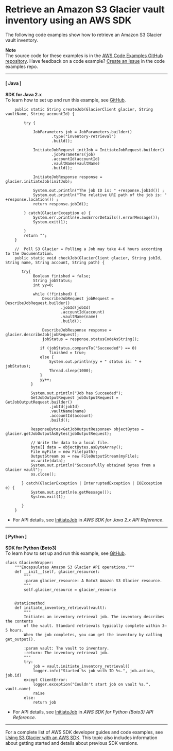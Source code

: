 # Retrieve an Amazon S3 Glacier vault inventory using an AWS SDK<a name="example_glacier_InitiateJob_InventoryRetrieval_section"></a>

The following code examples show how to retrieve an Amazon S3 Glacier vault inventory\.

**Note**  
The source code for these examples is in the [AWS Code Examples GitHub repository](https://github.com/awsdocs/aws-doc-sdk-examples)\. Have feedback on a code example? [Create an Issue](https://github.com/awsdocs/aws-doc-sdk-examples/issues/new/choose) in the code examples repo\. 

------
#### [ Java ]

**SDK for Java 2\.x**  
 To learn how to set up and run this example, see [GitHub](https://github.com/awsdocs/aws-doc-sdk-examples/tree/main/javav2/example_code/glacier#readme)\. 
  

```
    public static String createJob(GlacierClient glacier, String vaultName, String accountId) {

        try {

            JobParameters job = JobParameters.builder()
                    .type("inventory-retrieval")
                    .build();

            InitiateJobRequest initJob = InitiateJobRequest.builder()
                    .jobParameters(job)
                    .accountId(accountId)
                    .vaultName(vaultName)
                    .build();

            InitiateJobResponse response = glacier.initiateJob(initJob);

            System.out.println("The job ID is: " +response.jobId()) ;
            System.out.println("The relative URI path of the job is: " +response.location()) ;
            return response.jobId();

        } catch(GlacierException e) {
            System.err.println(e.awsErrorDetails().errorMessage());
            System.exit(1);

        }
        return "";
    }

    //  Poll S3 Glacier = Polling a Job may take 4-6 hours according to the Documentation.
    public static void checkJob(GlacierClient glacier, String jobId, String name, String account, String path) {

       try{
            Boolean finished = false;
            String jobStatus;
            int yy=0;

            while (!finished) {
                DescribeJobRequest jobRequest = DescribeJobRequest.builder()
                        .jobId(jobId)
                        .accountId(account)
                        .vaultName(name)
                        .build();

                DescribeJobResponse response = glacier.describeJob(jobRequest);
                jobStatus = response.statusCodeAsString();

               if (jobStatus.compareTo("Succeeded") == 0)
                   finished = true;
               else {
                   System.out.println(yy + " status is: " + jobStatus);
                   Thread.sleep(1000);
               }
               yy++;
           }

           System.out.println("Job has Succeeded");
           GetJobOutputRequest jobOutputRequest = GetJobOutputRequest.builder()
                   .jobId(jobId)
                   .vaultName(name)
                   .accountId(account)
                   .build();

           ResponseBytes<GetJobOutputResponse> objectBytes = glacier.getJobOutputAsBytes(jobOutputRequest);

           // Write the data to a local file.
           byte[] data = objectBytes.asByteArray();
           File myFile = new File(path);
           OutputStream os = new FileOutputStream(myFile);
           os.write(data);
           System.out.println("Successfully obtained bytes from a Glacier vault");
           os.close();

       } catch(GlacierException | InterruptedException | IOException e) {
           System.out.println(e.getMessage());
           System.exit(1);

       }
    }
```
+  For API details, see [InitiateJob](https://docs.aws.amazon.com/goto/SdkForJavaV2/glacier-2012-06-01/InitiateJob) in *AWS SDK for Java 2\.x API Reference*\. 

------
#### [ Python ]

**SDK for Python \(Boto3\)**  
 To learn how to set up and run this example, see [GitHub](https://github.com/awsdocs/aws-doc-sdk-examples/tree/main/python/example_code/glacier#code-examples)\. 
  

```
class GlacierWrapper:
    """Encapsulates Amazon S3 Glacier API operations."""
    def __init__(self, glacier_resource):
        """
        :param glacier_resource: A Boto3 Amazon S3 Glacier resource.
        """
        self.glacier_resource = glacier_resource


    @staticmethod
    def initiate_inventory_retrieval(vault):
        """
        Initiates an inventory retrieval job. The inventory describes the contents
        of the vault. Standard retrievals typically complete within 3—5 hours.
        When the job completes, you can get the inventory by calling get_output().

        :param vault: The vault to inventory.
        :return: The inventory retrieval job.
        """
        try:
            job = vault.initiate_inventory_retrieval()
            logger.info("Started %s job with ID %s.", job.action, job.id)
        except ClientError:
            logger.exception("Couldn't start job on vault %s.", vault.name)
            raise
        else:
            return job
```
+  For API details, see [InitiateJob](https://docs.aws.amazon.com/goto/boto3/glacier-2012-06-01/InitiateJob) in *AWS SDK for Python \(Boto3\) API Reference*\. 

------

For a complete list of AWS SDK developer guides and code examples, see [Using S3 Glacier with an AWS SDK](sdk-general-information-section.md)\. This topic also includes information about getting started and details about previous SDK versions\.